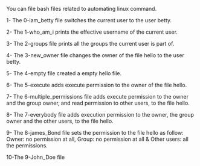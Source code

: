 You can file bash files related to automating linux command.

1- The 0-iam_betty file switches the current user to the user betty.

2- The 1-who_am_i prints the effective username of the current user.

3- The 2-groups file prints all the groups the current user is part of.

4- The 3-new_owner file changes the owner of the file hello to the user betty.

5- The 4-empty file created a empty hello file.

6- The 5-execute adds execute permission to the owner of the file hello.

7- The 6-multiple_permissions file adds execute permission to the owner and the group owner, and read permission to other users, to the file hello.

8- The 7-everybody file adds execution permission to the owner, the group owner and the other users, to the file hello.

9- The 8-james_Bond file sets the permission to the file hello as follow: Owner: no permission at all, Group: no permission at all & Other users: all the permissions.

10-The 9-John_Doe file 